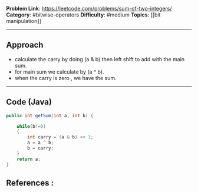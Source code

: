 
**Problem Link**: https://leetcode.com/problems/sum-of-two-integers/ 
**Category**: #bitwise-operators
**Difficulty**: #medium 
**Topics**: [[bit manipulation]]

---

## Approach

- calculate the carry by doing (a & b) then left shift to add with the main sum.
- for main sum we calculate by (a ^ b).
- when the carry is zero , we have the sum.

---

## Code (Java)

```java
public int getSum(int a, int b) {

	while(b!=0)
	{
		int carry = (a & b) << 1;
		a = a ^ b;
		b = carry;
	}
	return a;
}

```


## References :